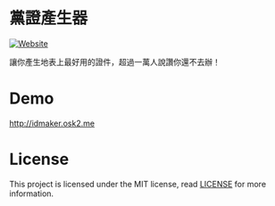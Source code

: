 # 黨證產生器
[![Website](https://img.shields.io/website-up-down-green-red/http/idmaker.osk2.me.svg)](https://idmaker.osk2.me)

讓你產生地表上最好用的證件，超過一萬人說讚你還不去辦！

# Demo

http://idmaker.osk2.me

# License

This project is licensed under the MIT license, read [LICENSE](LICENSE) for more information.
